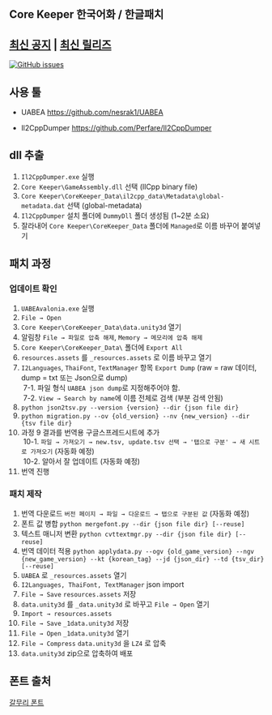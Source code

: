 ## Core Keeper 한국어화 / 한글패치

## [최신 공지](https://gall.dcinside.com/corekeeper/400) | [최신 릴리즈](https://github.com/life1spotato/CoreKeeperKoreanPatch/releases) 

[![GitHub issues](https://img.shields.io/github/issues/life1spotato/CoreKeeperKoreanPatch?logo=GitHub)](https://github.com/life1spotato/CoreKeeperKoreanPatch/issues)

## 사용 툴

- UABEA
https://github.com/nesrak1/UABEA

- Il2CppDumper
https://github.com/Perfare/Il2CppDumper

## dll 추출

1. `Il2CppDumper.exe` 실행
2. `Core Keeper\GameAssembly.dll` 선택 (IlCpp binary file)
3. `Core Keeper\CoreKeeper_Data\il2cpp_data\Metadata\global-metadata.dat` 선택 (global-metadata)
4. `Il2CppDumper` 설치 폴더에 `DummyDll` 폴더 생성됨 (1~2분 소요)
5. 잘라내어 `Core Keeper\CoreKeeper_Data` 폴더에 `Managed`로 이름 바꾸어 붙여넣기

## 패치 과정

### 업데이트 확인

1. `UABEAvalonia.exe` 실행
2. `File → Open`
3. `Core Keeper\CoreKeeper_Data\data.unity3d` 열기
4. 알림창 `File → 파일로 압축 해제`, `Memory → 메모리에 압축 해제`
5. `Core Keeper\CoreKeeper_Data\` 폴더에 `Export All`
6. `resources.assets` 를 `_resources.assets` 로 이름 바꾸고 열기
7. `I2Languages`, `ThaiFont`, `TextManager` 항목 `Export Dump` (raw = raw 데이터, dump = txt 또는 Json으로 dump)
<br> &nbsp;7-1. 파일 형식 `UABEA json dump`로 지정해주어야 함.
<br> &nbsp;7-2. `View → Search by name`에 이름 전체로 검색 (부분 검색 안됨)
8. `python json2tsv.py --version {version} --dir {json file dir}`
9. `python migration.py --ov {old_version} --nv {new_version} --dir {tsv file dir}`
10. 과정 9 결과를 번역용 구글스프레드시트에 추가
<br> &nbsp;10-1. `파일 → 가져오기 → new.tsv, update.tsv 선택 → '탭으로 구분' → 새 시트로 가져오기` (자동화 예정)
<br> &nbsp;10-2. 알아서 잘 업데이트 (자동화 예정)
11. 번역 진행

### 패치 제작
1. 번역 다운로드 `버전 페이지 → 파일 → 다운로드 → 탭으로 구분된 값` (자동화 예정)
2. 폰트 값 병합 `python mergefont.py --dir {json file dir} [--reuse]`
3. 텍스트 매니저 변환 `python cvttextmgr.py --dir {json file dir} [--reuse]`
4. 번역 데이터 적용 `python applydata.py --ogv {old_game_version} --ngv {new_game_version} --kt {korean_tag} --jd {json_dir} --td {tsv_dir} [--reuse]`
5. `UABEA` 로 `_resources.assets` 열기
6. `I2Languages, ThaiFont, TextManager` json import
7. `File → Save` `resources.assets` 저장
8. `data.unity3d` 를 `_data.unity3d` 로 바꾸고 `File → Open` 열기
9. `Import → resources.assets`
10. `File → Save` `_1data.unity3d` 저장
11. `File → Open` `_1data.unity3d` 열기
12. `File → Compress` `data.unity3d` 을 `LZ4` 로 압축
13. `data.unity3d` zip으로 압축하여 배포

## 폰트 출처
[갈무리 폰트](https://galmuri.quiple.dev/)